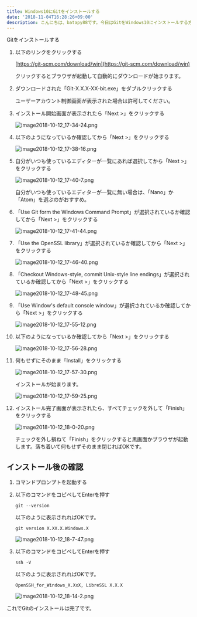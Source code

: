 ```yaml
---
title: Windows10にGitをインストールする
date: '2018-11-04T16:28:26+09:00'
description: こんにちは、batapy88です。今日はGitをWindows10にインストールする方法をメモしていきたいと思います。
---
```

Gitをインストールする

1. 以下のリンクをクリックする

    [https://git-scm.com/download/win](https://git-scm.com/download/win)

    クリックするとブラウザが起動して自動的にダウンロードが始まります。

2. ダウンロードされた「Git-X.X.X-XX-bit.exe」をダブルクリックする

    ユーザーアカウント制御画面が表示された場合は許可してください。

3.  インストール開始画面が表示されたら「Next >」をクリックする

    ![image2018-10-12_17-34-24.png](/img/image2018-10-12_17-34-24.png)

4. 以下のようになっているか確認してから「Next >」をクリックする

    ![image2018-10-12_17-38-16.png](/img/image2018-10-12_17-38-16.png)

5. 自分がいつも使っているエディターが一覧にあれば選択してから「Next >」をクリックする

    ![image2018-10-12_17-40-7.png](/img/image2018-10-12_17-40-7.png)

    自分がいつも使っているエディターが一覧に無い場合は、「Nano」か「Atom」を選ぶのがおすすめ。

6. 「Use Git form the Windows Command Prompt」が選択されているか確認してから「Next >」をクリックする

     ![image2018-10-12_17-41-44.png](/img/image2018-10-12_17-41-44.png)

7. 「Use the OpenSSL library」が選択されているか確認してから「Next >」をクリックする

     ![image2018-10-12_17-46-40.png](/img/image2018-10-12_17-46-40.png)

8. 「Checkout Windows-style, commit Unix-style line endings」が選択されているか確認してから「Next >」をクリックする

     ![image2018-10-12_17-48-45.png](/img/image2018-10-12_17-48-45.png)

9. 「Use Window's default console window」が選択されているか確認してから「Next >」をクリックする

     ![image2018-10-12_17-55-12.png](/img/image2018-10-12_17-55-12.png)

10. 以下のようになっているか確認してから「Next >」をクリックする

     ![image2018-10-12_17-56-28.png](/img/image2018-10-12_17-56-28.png)

11. 何もせずにそのまま「Install」をクリックする

     ![image2018-10-12_17-57-30.png](/img/image2018-10-12_17-57-30.png)

     インストールが始まります。

     ![image2018-10-12_17-59-25.png](/img/image2018-10-12_17-59-25.png)

12. インストール完了画面が表示されたら、すべてチェックを外して「Finish」をクリックする

     ![image2018-10-12_18-0-20.png](/img/image2018-10-12_18-0-20.png)

     チェックを外し損ねて「Finish」をクリックすると黒画面かブラウザが起動します。落ち着いて何もせずそのまま閉じればOKです。

## インストール後の確認

1. コマンドプロンプトを起動する

2. 以下のコマンドをコピペしてEnterを押す

    ```
    git --version
    ```

    以下のように表示されればOKです。

    ```
    git version X.XX.X.Windows.X
    ```

   ![image2018-10-12_18-7-47.png](/img/image2018-10-12_18-7-47.png)

3.  以下のコマンドをコピペしてEnterを押す

     ```
     ssh -V
     ```

     以下のように表示されればOKです。

     ```
     OpenSSH_for_Windows_X.XxX, LibreSSL X.X.X
     ```

     ![image2018-10-12_18-14-2.png](/img/image2018-10-12_18-14-2.png)

これでGitのインストールは完了です。
